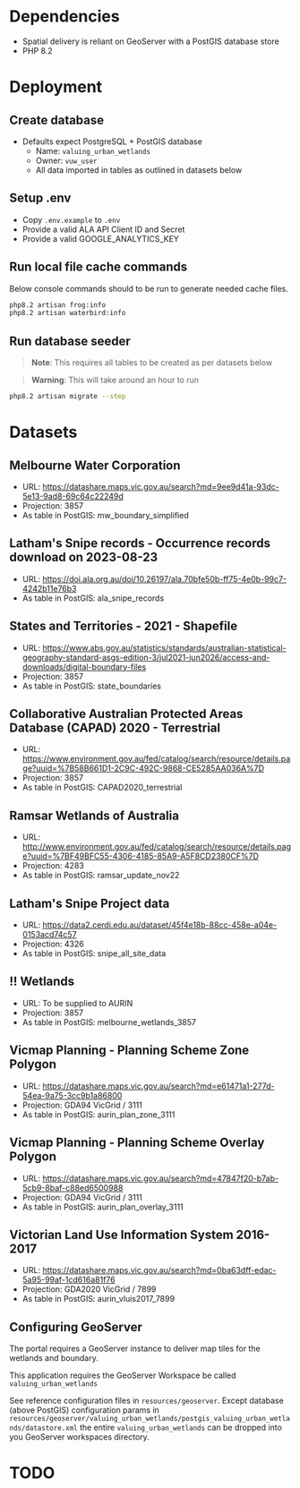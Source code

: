 # Dependencies
- Spatial delivery is reliant on GeoServer with a PostGIS database store
- PHP 8.2

# Deployment
## Create database
- Defaults expect PostgreSQL + PostGIS database
  - Name: `valuing_urban_wetlands`
  - Owner: `vuw_user`
  - All data imported in tables as outlined in datasets below

## Setup .env
- Copy `.env.example` to `.env`
- Provide a valid ALA API Client ID and Secret
- Provide a valid GOOGLE_ANALYTICS_KEY

## Run local file cache commands
Below console commands should to be run to generate needed cache files.

```bash
php8.2 artisan frog:info
php8.2 artisan waterbird:info
```

## Run database seeder
> **Note**: This requires all tables to be created as per datasets below

> **Warning**: This will take around an hour to run
```bash
php8.2 artisan migrate --step
```


# Datasets
##  Melbourne Water Corporation
- URL: https://datashare.maps.vic.gov.au/search?md=9ee9d41a-93dc-5e13-9ad8-69c64c22249d
- Projection: 3857
- As table in PostGIS: mw_boundary_simplified

## Latham's Snipe records - Occurrence records download on 2023-08-23
- URL: https://doi.ala.org.au/doi/10.26197/ala.70bfe50b-ff75-4e0b-99c7-4242b11e76b3
- As table in PostGIS: ala_snipe_records

## States and Territories - 2021 - Shapefile
- URL: https://www.abs.gov.au/statistics/standards/australian-statistical-geography-standard-asgs-edition-3/jul2021-jun2026/access-and-downloads/digital-boundary-files
- Projection: 3857
- As table in PostGIS: state_boundaries

## Collaborative Australian Protected Areas Database (CAPAD) 2020 - Terrestrial
- URL: https://www.environment.gov.au/fed/catalog/search/resource/details.page?uuid=%7B58B661D1-2C9C-492C-9868-CE5285AA036A%7D
- Projection: 3857
- As table in PostGIS: CAPAD2020_terrestrial

## Ramsar Wetlands of Australia
- URL: http://www.environment.gov.au/fed/catalog/search/resource/details.page?uuid=%7BF49BFC55-4306-4185-85A9-A5F8CD2380CF%7D
- Projection: 4283
- As table in PostGIS: ramsar_update_nov22


## Latham's Snipe Project data
- URL: https://data2.cerdi.edu.au/dataset/45f4e18b-88cc-458e-a04e-0153acd74c57
- Projection: 4326
- As table in PostGIS: snipe_all_site_data

## !! Wetlands 
- URL: To be supplied to AURIN
- Projection: 3857
- As table in PostGIS: melbourne_wetlands_3857


## Vicmap Planning - Planning Scheme Zone Polygon
- URL: https://datashare.maps.vic.gov.au/search?md=e61471a1-277d-54ea-9a75-3cc9b1a86800
- Projection: GDA94 VicGrid / 3111
- As table in PostGIS: aurin_plan_zone_3111

## Vicmap Planning - Planning Scheme Overlay Polygon
- URL: https://datashare.maps.vic.gov.au/search?md=47847f20-b7ab-5cb9-8baf-c88ed6500988
- Projection: GDA94 VicGrid / 3111
- As table in PostGIS: aurin_plan_overlay_3111

## Victorian Land Use Information System 2016-2017
- URL: https://datashare.maps.vic.gov.au/search?md=0ba63dff-edac-5a95-99af-1cd616a81f76
- Projection: GDA2020 VicGrid / 7899
- As table in PostGIS: aurin_vluis2017_7899


## Configuring GeoServer
The portal requires a GeoServer instance to deliver map tiles for the wetlands and boundary.

This application requires the GeoServer Workspace be called `valuing_urban_wetlands`

See reference configuration files in `resources/geoserver`. Except database (above PostGIS) configuration
params in `resources/geoserver/valuing_urban_wetlands/postgis_valuing_urban_wetlands/datastore.xml` the
entire `valuing_urban_wetlands` can be dropped into you GeoServer workspaces directory.

# TODO

[//]: # (Link to datasets &#40;wetlands and snipe data&#41; on AURIN)

